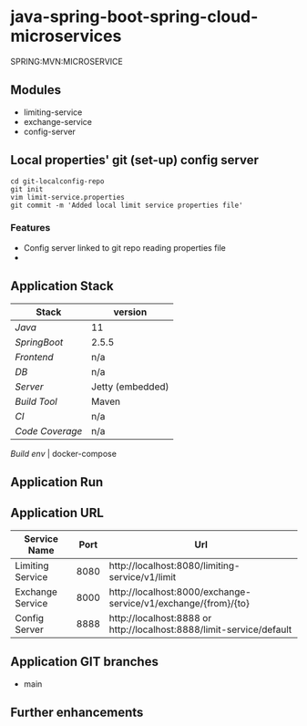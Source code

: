 # java-spring-boot-spring-cloud-microservices
SPRING:MVN:MICROSERVICE

## Modules 
- limiting-service
- exchange-service  
- config-server

## Local properties' git (set-up) config server
``` 
cd git-localconfig-repo
git init 
vim limit-service.properties
git commit -m 'Added local limit service properties file'
```

### Features
- Config server linked to git repo reading properties file
- 


## 

## Application Stack

Stack  | version |
--- | --- |  
*Java* | 11
*SpringBoot* |  2.5.5
*Frontend* | n/a
*DB* | n/a
*Server* | Jetty (embedded)
*Build Tool* | Maven
*CI* | n/a
*Code Coverage* | n/a

*Build env* | docker-compose

## Application Run

## Application URL
Service Name | Port | Url |
--- | --- | --- |
Limiting Service | 8080 | http://localhost:8080/limiting-service/v1/limit
Exchange Service | 8000 | http://localhost:8000/exchange-service/v1/exchange/{from}/{to}
Config Server | 8888 | http://localhost:8888 or http://localhost:8888/limit-service/default


## Application GIT branches
- main

## Further enhancements 
